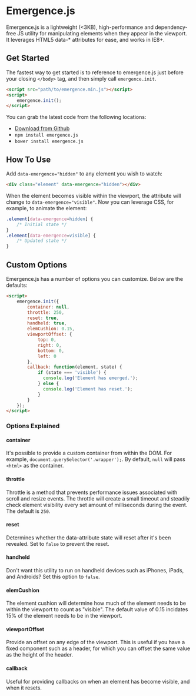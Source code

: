 # Emergence.js
Emergence.js is a lightweight (<3KB), high-performance and dependency-free JS utility for manipulating elements when they appear in the viewport. It leverages HTML5 data-* attributes for ease, and works in IE8+.

## Get Started
The fastest way to get started is to reference to emergence.js just before your closing `</body>` tag, and then simply call `emergence.init`.

```html
<script src="path/to/emergence.min.js"></script>
<script>
	emergence.init();
</script>
```

You can grab the latest code from the following locations:

- [Download from Github](https://github.com/xtianmiller/emergence.js/archive/master.zip)
- `npm install emergence.js`
- `bower install emergence.js`

## How To Use
Add `data-emergence="hidden"` to any element you wish to watch:

```html
<div class="element" data-emergence="hidden"></div>
```

When the element becomes visible within the viewport, the attribute will change to `data-emergence="visible"`. Now you can leverage CSS, for example, to animate the element:

```css
.element[data-emergence=hidden] {
    /* Initial state */
}
.element[data-emergence=visible] {
    /* Updated state */
}
```

## Custom Options
Emergence.js has a number of options you can customize. Below are the defaults:

```html
<script>
	emergence.init({
		container: null,
		throttle: 250,
		reset: true,
		handheld: true,
		elemCushion: 0.15,
		viewportOffset: {
			top: 0,
			right: 0,
			bottom: 0,
			left: 0
		},
		callback: function(element, state) {
		    if (state === 'visible') {
		      console.log('Element has emerged.');
		    } else {
		      console.log('Element has reset.');
		    }
		}
	});
</script>
```

### Options Explained
#### container
It's possible to provide a custom container from within the DOM. For example, `document.querySelector('.wrapper');`. By default, `null` will pass `<html>` as the container.

#### throttle
Throttle is a method that prevents performance issues associated with scroll and resize events. The throttle will create a small timeout and steadily check element visibility every set amount of milliseconds during the event. The default is `250`.

#### reset
Determines whether the data-attribute state will reset after it's been revealed. Set to `false` to prevent the reset.

#### handheld
Don't want this utility to run on handheld devices such as iPhones, iPads, and Androids? Set this option to `false`.

#### elemCushion
The element cushion will determine how much of the element needs to be within the viewport to count as "visible". The default value of 0.15 incidates 15% of the element needs to be in the viewport.

#### viewportOffset
Provide an offset on any edge of the viewport. This is useful if you have a fixed component such as a header, for which you can offset the same value as the height of the header.

#### callback
Useful for providing callbacks on when an element has become visible, and when it resets.
